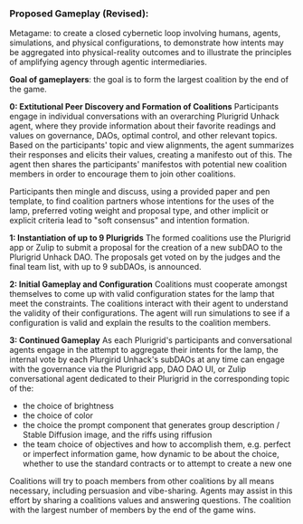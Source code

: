 ### Proposed Gameplay (Revised):
Metagame: to create a closed cybernetic loop involving humans, agents, simulations, and physical configurations, to demonstrate how intents may be aggregated into physical-reality outcomes and to illustrate the principles of amplifying agency through agentic intermediaries.

**Goal of gameplayers**: the goal is to form the largest coalition by the end of the game.

**0: Extitutional Peer Discovery and Formation of Coalitions**
Participants engage in individual conversations with an overarching Plurigrid Unhack agent, where they provide information about their favorite readings and values on governance, DAOs, optimal control, and other relevant topics. Based on the participants' topic and view alignments, the agent summarizes their responses and elicits their values, creating a manifesto out of this. The agent then shares the participants' manifestos with potential new coalition members in order to encourage them to join other coalitions.

Participants then mingle and discuss, using a provided paper and pen template, to find coalition partners whose intentions for the uses of the lamp, preferred voting weight and proposal type, and other implicit or explicit criteria lead to "soft consensus" and intention formation.

**1: Instantiation of up to 9 Plurigrids**
The formed coalitions use the Plurigrid app or Zulip to submit a proposal for the creation of a new subDAO to the Plurigrid Unhack DAO. The proposals get voted on by the judges and the final team list, with up to 9 subDAOs, is announced.

**2: Initial Gameplay and Configuration**
Coalitions must cooperate amongst themselves to come up with valid configuration states for the lamp that meet the constraints. The coalitions interact with their agent to understand the validity of their configurations. The agent will run simulations to see if a configuration is valid and explain the results to the coalition members.

**3: Continued Gameplay**
As each Plurigrid's participants and conversational agents engage in the attempt to aggregate their intents for the lamp, the internal vote by each Plurgirid Unhack's subDAOs at any time can engage with the governance via the Plurigrid app, DAO DAO UI, or Zulip conversational agent dedicated to their Plurigrid in the corresponding topic of the:

- the choice of brightness
- the choice of color
- the choice the prompt component that generates group description / Stable Diffusion image, and the riffs using riffusion
- the team choice of objectives and how to accomplish them, e.g. perfect or imperfect information game, how dynamic to be about the choice, whether to use the standard contracts or to attempt to create a new one

Coalitions will try to poach members from other coalitions by all means necessary, including persuasion and vibe-sharing. Agents may assist in this effort by sharing a coalitions values and answering questions. The coalition with the largest number of members by the end of the game wins.
